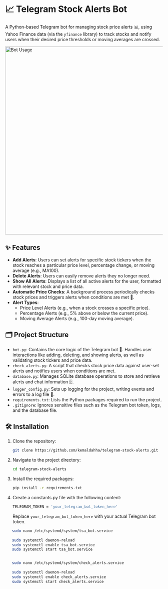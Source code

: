 # 📈 Telegram Stock Alerts Bot

A Python-based Telegram bot for managing stock price alerts 📊, using Yahoo Finance data (via the `yfinance` library) to track stocks and notify users when their desired price thresholds or moving averages are crossed.

<img src="telegram-stock-alerts.gif" alt="Bot Usage" width="600"/>

## ✨ Features

- **Add Alerts**: Users can set alerts for specific stock tickers when the stock reaches a particular price level, percentage change, or moving average (e.g., MA100).
- **Delete Alerts**: Users can easily remove alerts they no longer need.
- **Show All Alerts**: Displays a list of all active alerts for the user, formatted with relevant stock and price data.
- **Automatic Price Checks**: A background process periodically checks stock prices and triggers alerts when conditions are met 🔔.
- **Alert Types**:
  - Price Level Alerts (e.g., when a stock crosses a specific price).
  - Percentage Alerts (e.g., 5% above or below the current price).
  - Moving Average Alerts (e.g., 100-day moving average).

## 🗂 Project Structure

- `bot.py`: Contains the core logic of the Telegram bot 🤖. Handles user interactions like adding, deleting, and showing alerts, as well as validating stock tickers and price data.
- `check_alerts.py`: A script that checks stock price data against user-set alerts and notifies users when conditions are met.
- `database.py`: Manages SQLite database operations to store and retrieve alerts and chat information 🗄.
- `logger_config.py`: Sets up logging for the project, writing events and errors to a log file 📝.
- `requirements.txt`: Lists the Python packages required to run the project.
- `.gitignore`: Ignores sensitive files such as the Telegram bot token, logs, and the database file.

## 🛠 Installation

1. Clone the repository:
   ```bash
   git clone https://github.com/kemaldahha/telegram-stock-alerts.git
   ```

2. Navigate to the project directory:
   ```bash
   cd telegram-stock-alerts
   ```

3. Install the required packages:
   ```bash
   pip install -r requirements.txt
   ```

4. Create a constants.py file with the following content:
   ```bash
   TELEGRAM_TOKEN = 'your_telegram_bot_token_here'
   ```
   Replace `your_telegram_bot_token_here` with your actual Telegram bot token.

```bash
   sudo nano /etc/systemd/system/tsa_bot.service
   
   sudo systemctl daemon-reload
   sudo systemctl enable tsa_bot.service
   sudo systemctl start tsa_bot.service


   sudo nano /etc/systemd/system/check_alerts.service
   
   sudo systemctl daemon-reload
   sudo systemctl enable check_alerts.service
   sudo systemctl start check_alerts.service
```